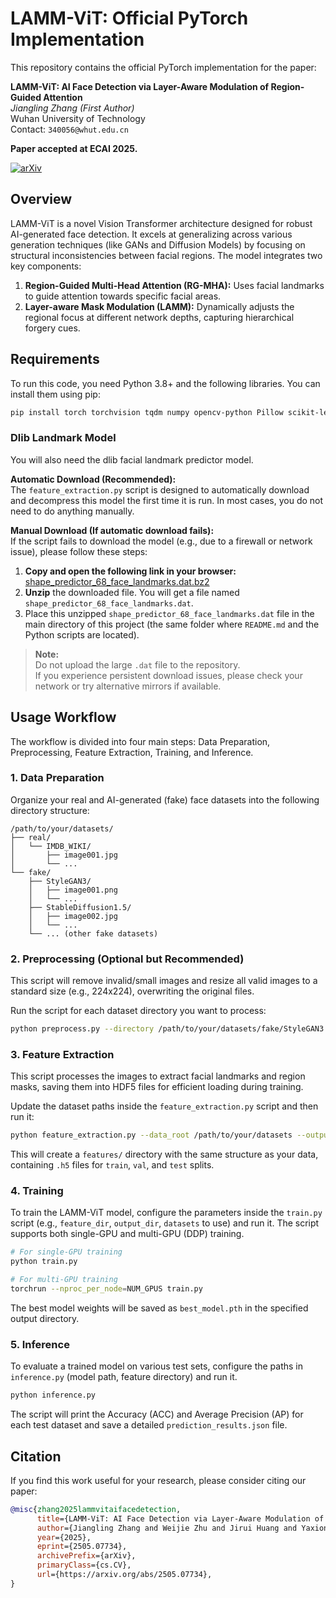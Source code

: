 # LAMM-ViT: Official PyTorch Implementation

This repository contains the official PyTorch implementation for the paper:

**LAMM-ViT: AI Face Detection via Layer-Aware Modulation of Region-Guided Attention**  
*Jiangling Zhang (First Author)*  
Wuhan University of Technology  
Contact: `340056@whut.edu.cn`

**Paper accepted at ECAI 2025.**

[![arXiv](https://img.shields.io/badge/arXiv-2505.07734-b31b1b.svg)](https://arxiv.org/abs/2505.07734)

## Overview

LAMM-ViT is a novel Vision Transformer architecture designed for robust AI-generated face detection. It excels at generalizing across various generation techniques (like GANs and Diffusion Models) by focusing on structural inconsistencies between facial regions. The model integrates two key components:
1.  **Region-Guided Multi-Head Attention (RG-MHA):** Uses facial landmarks to guide attention towards specific facial areas.
2.  **Layer-aware Mask Modulation (LAMM):** Dynamically adjusts the regional focus at different network depths, capturing hierarchical forgery cues.

## Requirements

To run this code, you need Python 3.8+ and the following libraries. You can install them using pip:

```bash
pip install torch torchvision tqdm numpy opencv-python Pillow scikit-learn h5py dlib psutil
```

### Dlib Landmark Model

You will also need the dlib facial landmark predictor model.

**Automatic Download (Recommended):**  
The `feature_extraction.py` script is designed to automatically download and decompress this model the first time it is run. In most cases, you do not need to do anything manually.

**Manual Download (If automatic download fails):**  
If the script fails to download the model (e.g., due to a firewall or network issue), please follow these steps:

1. **Copy and open the following link in your browser:**  
   [shape_predictor_68_face_landmarks.dat.bz2](http://dlib.net/files/shape_predictor_68_face_landmarks.dat.bz2)
2. **Unzip** the downloaded file. You will get a file named `shape_predictor_68_face_landmarks.dat`.
3. Place this unzipped `shape_predictor_68_face_landmarks.dat` file in the main directory of this project (the same folder where `README.md` and the Python scripts are located).

> **Note:**  
> Do not upload the large `.dat` file to the repository.  
> If you experience persistent download issues, please check your network or try alternative mirrors if available.
## Usage Workflow

The workflow is divided into four main steps: Data Preparation, Preprocessing, Feature Extraction, Training, and Inference.

### 1. Data Preparation

Organize your real and AI-generated (fake) face datasets into the following directory structure:

```
/path/to/your/datasets/
├── real/
│   └── IMDB_WIKI/
│       ├── image001.jpg
│       └── ...
└── fake/
    ├── StyleGAN3/
    │   ├── image001.png
    │   └── ...
    ├── StableDiffusion1.5/
    │   ├── image002.jpg
    │   └── ...
    └── ... (other fake datasets)
```

### 2. Preprocessing (Optional but Recommended)

This script will remove invalid/small images and resize all valid images to a standard size (e.g., 224x224), overwriting the original files.

Run the script for each dataset directory you want to process:

```bash
python preprocess.py --directory /path/to/your/datasets/fake/StyleGAN3
```

### 3. Feature Extraction

This script processes the images to extract facial landmarks and region masks, saving them into HDF5 files for efficient loading during training.

Update the dataset paths inside the `feature_extraction.py` script and then run it:

```bash
python feature_extraction.py --data_root /path/to/your/datasets --output_dir ./features
```

This will create a `features/` directory with the same structure as your data, containing `.h5` files for `train`, `val`, and `test` splits.

### 4. Training

To train the LAMM-ViT model, configure the parameters inside the `train.py` script (e.g., `feature_dir`, `output_dir`, `datasets` to use) and run it. The script supports both single-GPU and multi-GPU (DDP) training.

```bash
# For single-GPU training
python train.py

# For multi-GPU training
torchrun --nproc_per_node=NUM_GPUS train.py
```

The best model weights will be saved as `best_model.pth` in the specified output directory.

### 5. Inference

To evaluate a trained model on various test sets, configure the paths in `inference.py` (model path, feature directory) and run it.

```bash
python inference.py
```

The script will print the Accuracy (ACC) and Average Precision (AP) for each test dataset and save a detailed `prediction_results.json` file.

## Citation

If you find this work useful for your research, please consider citing our paper:

```bibtex
@misc{zhang2025lammvitaifacedetection,
      title={LAMM-ViT: AI Face Detection via Layer-Aware Modulation of Region-Guided Attention}, 
      author={Jiangling Zhang and Weijie Zhu and Jirui Huang and Yaxiong Chen},
      year={2025},
      eprint={2505.07734},
      archivePrefix={arXiv},
      primaryClass={cs.CV},
      url={https://arxiv.org/abs/2505.07734}, 
}
```
